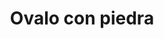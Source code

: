 ---
title: Ovalo con piedra
date: 
draft: false

# descripcion
description : Ovalo con piedra

materials: Plata 925

color: Plateado

dimensions: 1,0cm x 1,5cm

code: 02-13-0121

type: "Dijes"

categories: []

price: $2.320,00

# Images
# first image will be shown in the product page
images:
  # - image: "images/path_to_image"
  # La ubicacion de las imagenes es imagenes/Dijes/Dijes.Microcubic/02-13-0121-ovalo-con-piedra
  - image: "./images/dijes/microcubic/02-13-0121-ovalo-con-piedra_a.JPG"
  - image: "./images/dijes/microcubic/02-13-0121-ovalo-con-piedra_b.JPG"
---